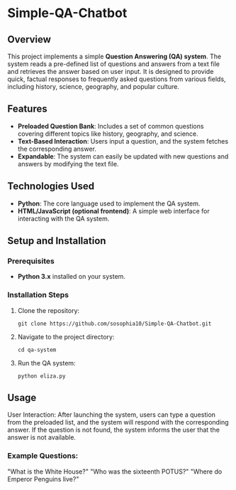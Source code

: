 # Simple-QA-Chatbot

## Overview
This project implements a simple **Question Answering (QA) system**. The system reads a pre-defined list of questions and answers from a text file and retrieves the answer based on user input. It is designed to provide quick, factual responses to frequently asked questions from various fields, including history, science, geography, and popular culture.

## Features
- **Preloaded Question Bank**: Includes a set of common questions covering different topics like history, geography, and science.
- **Text-Based Interaction**: Users input a question, and the system fetches the corresponding answer.
- **Expandable**: The system can easily be updated with new questions and answers by modifying the text file.

## Technologies Used
- **Python**: The core language used to implement the QA system.
- **HTML/JavaScript (optional frontend)**: A simple web interface for interacting with the QA system.
  
## Setup and Installation

### Prerequisites
- **Python 3.x** installed on your system.

### Installation Steps
1. Clone the repository:
   ```
   git clone https://github.com/sosophia10/Simple-QA-Chatbot.git
   ```
   
2. Navigate to the project directory:
   ```
   cd qa-system
   ```
   
3. Run the QA system:
   ```
   python eliza.py
   ```

## Usage
User Interaction: After launching the system, users can type a question from the preloaded list, and the system will respond with the corresponding answer. If the question is not found, the system informs the user that the answer is not available.

### Example Questions:
"What is the White House?"
"Who was the sixteenth POTUS?"
"Where do Emperor Penguins live?"

    
